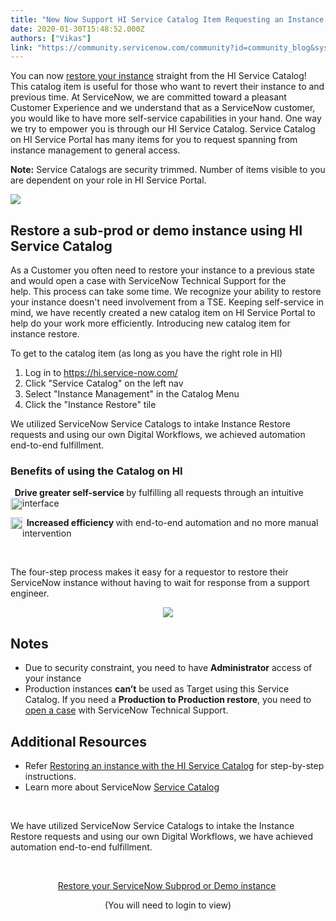 ```yaml
---
title: "New Now Support HI Service Catalog Item Requesting an Instance Restore"
date: 2020-01-30T15:48:52.000Z
authors: ["Vikas"]
link: "https://community.servicenow.com/community?id=community_blog&sys_id=c0beb213dba24c94f7fca851ca961970"
---
```

<p>You can now <a href="https://hi.service-now.com/hisp?id&#61;hisp_sc_item&amp;sys_id&#61;1f509873db50070093dc750aaf961981" target="_blank" rel="noopener noreferrer nofollow">restore your instance</a> straight from the HI Service Catalog! This catalog item is useful for those who want to revert their instance to and previous time. At ServiceNow, we are committed toward a pleasant Customer Experience and we understand that as a ServiceNow customer, you would like to have more self-service capabilities in your hand. One way we try to empower you is through our HI Service Catalog. Service Catalog on HI Service Portal has many items for you to request spanning from instance management to general access.</p>
<p><strong>Note:</strong> Service Catalogs are security trimmed. Number of items visible to you are dependent on your role in HI Service Portal.</p>
<p><img style="max-width: 100%; max-height: 480px;" src="https://community.servicenow.com/0dc457e7dbaa84d4f7fca851ca9619f9.iix" /></p>
<h2>Restore a sub-prod or demo instance using HI Service Catalog</h2>
<p>As a Customer you often need to restore your instance to a previous state and would open a case with ServiceNow Technical Support for the help. This process can take some time. We recognize your ability to restore your instance doesn&#39;t need involvement from a TSE. Keeping self-service in mind, we have recently created a new catalog item on HI Service Portal to help do your work more efficiently. Introducing new catalog item for instance restore.</p>
<p>To get to the catalog item (as long as you have the right role in HI)</p>
<ol><li>Log in to <a href="https://hi.service-now.com/" rel="nofollow">https://hi.service-now.com/</a></li><li>Click &#34;Service Catalog&#34; on the left nav</li><li>Select &#34;Instance Management&#34; in the Catalog Menu</li><li>Click the &#34;Instance Restore&#34; tile</li></ol>
<p>We utilized ServiceNow Service Catalogs to intake Instance Restore requests and using our own Digital Workflows, we achieved automation end-to-end fulfillment.</p>
<h3>Benefits of using the Catalog on HI</h3>
<p><strong>  Drive greater self-service </strong>by fulfilling all requests through an intuitive interface<strong><img style="max-width: 50%; max-height: 240px; float: left;" src="https://community.servicenow.com/e69d3a9fdb224c94f7fca851ca9619a7.iix" width="19" height="19" align="middle" /></strong></p>
<p><strong><img style="max-width: 50%; max-height: 240px; float: left;" src="https://community.servicenow.com/e69d3a9fdb224c94f7fca851ca9619a7.iix" width="19" height="19" align="middle" />  Increased efficiency </strong>with end-to-end automation and no more manual intervention</p>
<p> </p>
<p>The four-step process makes it easy for a requestor to restore their ServiceNow instance without having to wait for response from a support engineer.</p>
<p style="text-align: center;"><img style="max-width: 100%; max-height: 480px;" src="https://community.servicenow.com/635acb5bdbaa4c94f7fca851ca961928.iix" /></p>
<h2>Notes</h2>
<ul><li>Due to security constraint, you need to have <strong>Administrator</strong> access of your instance</li><li>Production instances <strong>can’t</strong> be used as Target using this Service Catalog. If you need a <strong>Production to Production restore</strong>, you need to <a href="https://hi.service-now.com/" target="_blank" rel="noopener noreferrer nofollow">open a case</a> with ServiceNow Technical Support.</li></ul>
<h2>Additional Resources</h2>
<ul><li>Refer <a title="Restoring an instance with the HI Service Catalog" href="https://hi.service-now.com/kb_view.do?sysparm_article&#61;KB0791676" target="_blank" rel="noopener noreferrer nofollow">Restoring an instance with the HI Service Catalog</a> for step-by-step instructions.</li><li>Learn more about ServiceNow <a href="https://www.servicenow.com/products/it-service-automation-applications/service-catalog.html" rel="nofollow">Service Catalog</a></li></ul>
<p> </p>
<p>We have utilized ServiceNow Service Catalogs to intake the Instance Restore requests and using our own Digital Workflows, we have achieved automation end-to-end fulfillment.</p>
<p> </p>
<p style="text-align: center;"><a href="https://hi.service-now.com/hisp?id&#61;hisp_sc_item&amp;sys_id&#61;1f509873db50070093dc750aaf961981" target="_blank" rel="noopener noreferrer nofollow">Restore your ServiceNow Subprod or Demo instance</a> </p>
<p style="text-align: center;">(You will need to login to view)</p>
